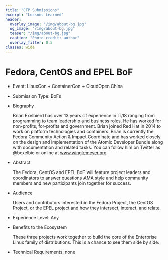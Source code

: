 ```yaml
---
title: "CFP Submissions"
excerpt: "Lessons Learned"
header:
  overlay_image: "/img/about-bg.jpg"
  og_image: "/img/about-bg.jpg"
  teaser: "/img/about-bg.jpg"
  caption: "Photo credit: author"
  overlay_filter: 0.5
classes: wide
---
```


# Fedora, CentOS and EPEL BoF

* Event: LinuxCon + ContainerCon + CloudOpen China

* Submission Type: BoFs

* Biography

    Brian Exelbierd has over 13 years of experience in IT/IS ranging from programming to team leadership and business roles. He has worked for non-profits, for-profits and government. Brian joined Red Hat in 2014 to work on platform technologies and containers. Brian is currently the Fedora Community Action & Impact Coordinate and has worked closely on the design and implementation of the Atomic Developer Bundle along with documentation and related tasks. You can follow him on Twitter as @bexelbie or online at www.winglemeyer.org

* Abstract

    The Fedora, CentOS and EPEL BoF will feature project leaders and coordinators to answer questions AMA style and help community members and new participants join together for success.

* Audience

    Users and contributors interested in the Fedora Project, the CentOS Project, or the EPEL project and how they intersect, interact, and relate.

* Experience Level: Any

* Benefits to the Ecosystem

    These three projects work together to build the core of the Enterprise Linux family of distributions. This is a chance to see them side by side.

* Technical Requirements: none
